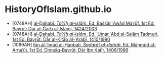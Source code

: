 # HistoryOfIslam.github.io

* [0748AH] [al-Ḏahabī. *Taʾrīḫ al-islām*. Ed. Baššār ʿAwād Maʿrūf. 1st Ed. Bayrūt: Dār al-Ġarb al-Islāmī, 1424/2003](https://historyofislam.github.io/?/0748Dhahabi/TarikhIslam/BY2003BCM01-ara1/V00P0000)
* [0748AH] [al-Ḏahabī. *Taʾrīḫ al-islām*. Ed. ʿUmar ʿAbd al-Salām Tadmuri. 1st Ed. Bayrūt: Dār al-Kitāb al-ʿArabī, 1410/1990](https://historyofislam.github.io/?/0748Dhahabi/TarikhIslam/BY1990TAD01-ara1/V00P0000)
* [1089AH] [Ibn al-ʿImād al-Ḥanbalī. *Šaḏarāt al-ḏahab*. Ed. Maḥmūd al-Arnaʾūṭ. 1st Ed. Dimašq-Bayrūt: Dār Ibn Kaṯīr, 1406/1986](https://historyofislam.github.io/?/1089IbnCimad/Shadharat/DM1986ARN01-ara1/V00P0000)